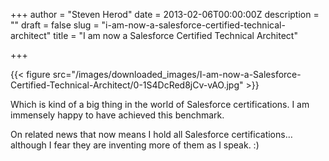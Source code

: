 +++
author = "Steven Herod"
date = 2013-02-06T00:00:00Z
description = ""
draft = false
slug = "i-am-now-a-salesforce-certified-technical-architect"
title = "I am now a Salesforce Certified Technical Architect"

+++


{{< figure src="/images/downloaded_images/I-am-now-a-Salesforce-Certified-Technical-Architect/0-1S4DcRed8jCv-vAO.jpg" >}}

Which is kind of a big thing in the world of Salesforce certifications. I am immensely happy to have achieved this benchmark.

On related news that now means I hold all Salesforce certifications… although I fear they are inventing more of them as I speak. :)

